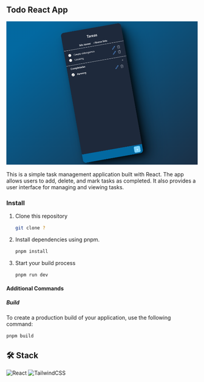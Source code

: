 ## Todo React App

![Screenshots](./assets/636shots_so.png)

This is a simple task management application built with React. The app allows users to add, delete, and mark tasks as completed. It also provides a user interface for managing and viewing tasks.

### Install

1. Clone this repository

   ```sh
   git clone ?
   ```

2. Install dependencies using pnpm.

   ```sh
   pnpm install
   ```

3. Start your build process
   ```sh
   pnpm run dev
   ```

#### Additional Commands

##### Build

To create a production build of your application, use the following command:

```
pnpm build
```
## 🛠️ Stack
![React](https://img.shields.io/badge/react-%2320232a.svg?style=for-the-badge&logo=react&logoColor=%2361DAFB) 
![TailwindCSS](https://img.shields.io/badge/tailwindcss-%2338B2AC.svg?style=for-the-badge&logo=tailwind-css&logoColor=white)
